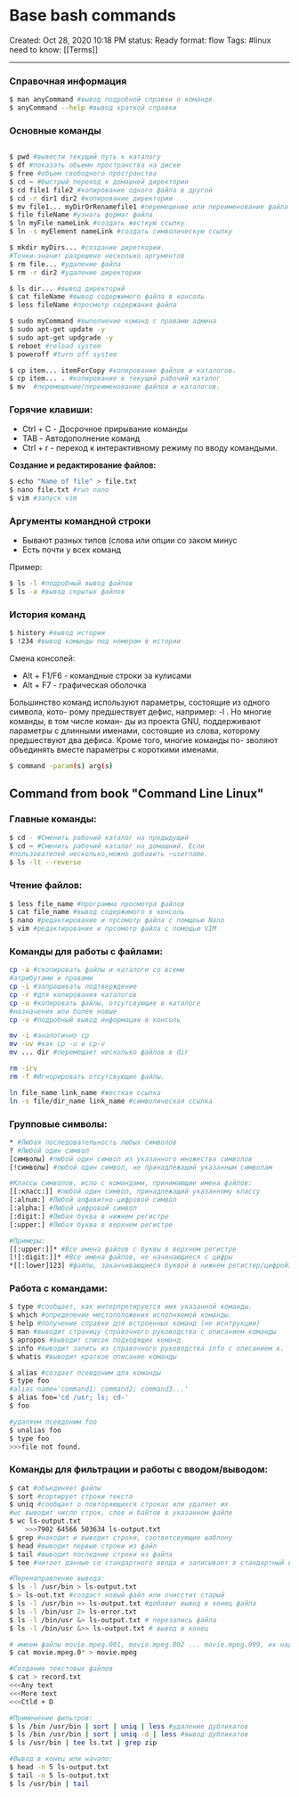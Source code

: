 # Base bash commands

Created: Oct 28, 2020 10:18 PM
status: Ready
format: flow
Tags:  #linux
need to know: [[Terms]]

---

### Справочная информация
```bash
$ man anyCommand #вывод подробной справки о команде.
$ anyCommand --help #вывод краткой справки
```

### Основные команды
```bash

$ pwd #вывести текущий путь к каталогу
$ df #показать обьемн пространства на диске
$ free #объем свободного пространства
$ cd ~ #быстрый переход к домашней директории
$ cd file1 file2 #копирование одного файла в другой
$ cd -r dir1 dir2 #копирование директории
$ mv file1... myDirOrRenamefile1 #перемещение или переименование файла
$ file fileName #узнать формат файла
$ ln myFile nameLink #создать жесткую ссылку
$ ln -s myElement nameLink #создать символическую ссылку

$ mkdir myDirs... #создание диреткории. 
#Точки-значит разрешено несколько аргументов
$ rm file... #удаление файла
$ rm -r dir2 #удаление директории

$ ls dir... #вывод директорий
$ cat fileName #вывод содержимого файла в консоль
$ less fileName #просмотр содержания файла

$ sudo myCommand #выполнение команд с правами админа
$ sudo apt-get update -y 
$ sudo apt-get updgrade -y
$ reboot #reload system
$ poweroff #turn off system

$ cp item... itemForCopy #копирование файлов и каталогов.
$ cp item... . #копирование в текущий рабочий каталог
$ mv  #перемещение/переименование файлов и каталогов.
```

### Горячие клавиши: 
- Ctrl + C - Досрочное прирывание команды
- TAB - Автодополнение команд
- Ctrl + r - переход к интерактивному режиму по вводу командыми.

**Создание и редактирование файлов:**

```bash
$ echo "Name of file" > file.txt
$ nano file.txt #run nano
$ vim #запуск vim
```

### Аргументы командной строки
- Бывают разных типов (слова или опции со заком минус
- Есть почти у всех команд

Пример: 

```bash
$ ls -l #подробный вывод файлов
$ ls -a #вывод скрытых файлов

```

### История команд

```bash
$ history #вывод истории
$ !234 #вывод комынды под номером в истории
```

Смена консолей:

- Alt + F1/F6 - командные строки за кулисами
- Alt + F7 - графическая оболочка

Большинство команд используют параметры, состоящие из одного символа, кото-
рому предшествует дефис, например: -l . Но многие команды, в том числе коман-
ды из проекта GNU, поддерживают параметры с длинными именами, состоящие
из слова, которому предшествуют два дефиса. Кроме того, многие команды по-
зволяют объединять вместе параметры с короткими именами.

```bash
$ command -param(s) arg(s)
```


## Command from book "Command Line Linux"
### Главные команды:
```bash
$ cd - #Сменить рабочий каталог на предыдущий
$ cd ~ #Сменить рабочий каталог на домашний. Если 
#пользователей несколько,можно добавить ~username.
$ ls -lt --reverse
```

### Чтение файлов:
```bash
$ less file_name #программа просмотра файлов
$ cat file_name #вывод содержимого в консоль
$ nano #редактирование и прсомотр файла с помщоью Nano
$ vim #редактирование и прсомотр файла с помощью VIM
```

### Команды для работы с файлами:
```bash
cp -a #скопировать файлы и каталоги со всеми 
#атрибутами и правами
cp -i #запрашивать подтверждение
cp -r #для копирования каталогов
cp -u #копировать файлы, отсутсвующие в каталоге 
#назначения или более новые
cp -v #подробный вывод информации в консоль

mv -i #аналогично cp
mv -uv #как cp -u и cp-v
mv ... dir #перемещает несколько файлов в dir

rm -irv
rm -f #Игнорировать отсутсвующие файлы.

ln file_name link_name #жесткая ссылка
ln -s file/dir_name link_name #символическая ссылка
```

### Групповые символы:
```bash
* #Любая последовательность любых символов
? #Любой один символ
[символы] #любой один символ из указанного множества символов
[!символы] #любой один символ, не принадлежащий указанным символам

#Классы символов, испо с командами, принимающие имена файлов:
[[:класс:]] #любой один символ, принадлежащий указанному классу
[:alnum:] #Любой алфавитно-цифровой символ
[:alpha:] #Любой цифровой символ
[:digit:] #Любая буква в нижнем регистре
[:upper:] #Любая буква в верхнем регистре

#Примеры:
[[:upper:]]* #Все имена файлов с буквы в верхнем регистре
[![:digit:]]* #Все имена файлов, не начинающиеся с цифры
*[[:lower]123] #файлы, заканчивающиеся буквой в нижнем регистер/цифрой123
```

### Работа с командами:
```bash
$ type #сообщает, как интерпретируется имя указанной команды.
$ which #определение местоположения исполняемой команды.
$ help #получение справки для встроенных команд (не иснтрукции)
$ man #выводит страницу справочного руководства с описанием команды
$ apropos #выводит список подходящих команд
$ info #выводит запись из справочного руководства info с описанием к.
$ whatis #выводит краткое описание команды

$ alias #создает псевдоним для команды
$ type foo
#alias name='command1; command2; command3...'
$ alias foo='cd /usr; ls; cd-'
$ foo

#удаляем псевдоним foo
$ unalias foo
$ type foo
>>>file not found.
```

### Команды для фильтрации и работы с вводом/выводом:
```bash
$ cat #объединяет файлы
$ sort #сортирует строки текста
$ uniq #сообщает о повторяющихся строках или удаляет их
#wc выводит число строк, слов и байтов в указанном файле
$ wc ls-output.txt
	>>>7902 64566 503634 ls-output.txt
$ grep #находит и выводит строки, соответсвующие шаблону
$ head #выводит первые строки из файл
$ tail #выводит последние строки из файла
$ tee #читает данные со стандартного ввода и записывает в стандартный вывод и в файлы

#Перенаправление вывода:
$ ls -l /usr/bin > ls-output.txt
$ > ls-out.txt #создаст новый файл или очисстит старый
$ ls -l /usr/bin >> ls-output.txt #добавит вывод в конец файла
$ ls -l /bin/usr 2> ls-error.txt
$ ls -l /bin/usr &> ls-output.txt # перезапись файла
$ ls -l /bin/usr &>> ls-output.txt # вывод в конец 

# имеем файлы movie.mpeg.001, movie.mpeg.002 ... movie.mpeg.099, их надо объединить:
$ cat movie.mpeg.0* > movie.mpeg

#Создание текстовых файлов
$ cat > record.txt
<<<Any text
<<<More text
<<<Ctld + D

#Применение фильтров:
$ ls /bin /usr/bin | sort | uniq | less #удаление дубликатов
$ ls /bin /usr/bin | sort | uniq -d | less #вывод дубликатов
$ ls /usr/bin | tee ls.txt | grep zip

#Вывод в конец или начало:
$ head -n 5 ls-output.txt
$ tail -n 5 ls-output.txt
$ ls /usr/bin | tail
```

